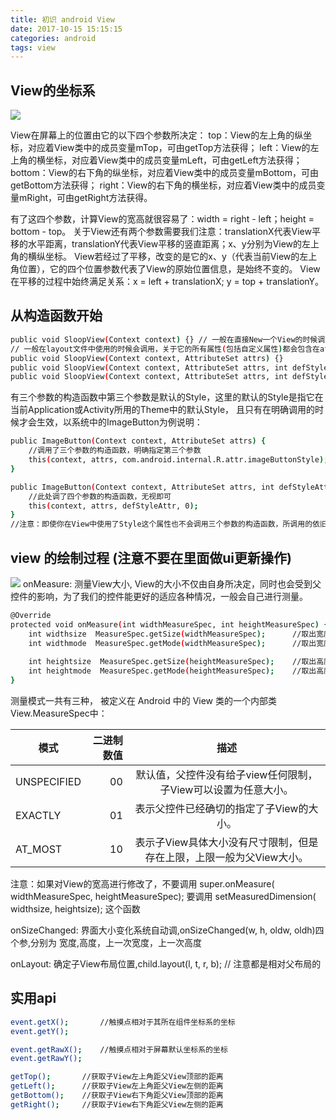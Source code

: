 ```yaml
---
title: 初识 android View
date: 2017-10-15 15:15:15
categories: android
tags: view
---
```


## View的坐标系
![](http://img2.ph.126.net/xkg-KtxNMPdvkVHUtntDiA==/6631898996492790587.jpg)

View在屏幕上的位置由它的以下四个参数所决定：
top：View的左上角的纵坐标，对应着View类中的成员变量mTop，可由getTop方法获得；
left：View的左上角的横坐标，对应着View类中的成员变量mLeft，可由getLeft方法获得；
bottom：View的右下角的纵坐标，对应着View类中的成员变量mBottom，可由getBottom方法获得；
right：View的右下角的横坐标，对应着View类中的成员变量mRight，可由getRight方法获得。

有了这四个参数，计算View的宽高就很容易了：width = right - left；height = bottom - top。
关于View还有两个参数需要我们注意：translationX代表View平移的水平距离，translationY代表View平移的竖直距离；x、y分别为View的左上角的横纵坐标。
View若经过了平移，改变的是它的x、y（代表当前View的左上角位置），它的四个位置参数代表了View的原始位置信息，是始终不变的。
View在平移的过程中始终满足关系：x = left + translationX; y = top + translationY。

<!-- more -->
## 从构造函数开始
``` bash
public void SloopView(Context context) {} // 一般在直接New一个View的时候调用。
// 一般在layout文件中使用的时候会调用，关于它的所有属性(包括自定义属性)都会包含在attrs中传递进来。
public void SloopView(Context context, AttributeSet attrs) {} 
public void SloopView(Context context, AttributeSet attrs, int defStyleAttr) {}
public void SloopView(Context context, AttributeSet attrs, int defStyleAttr, int defStyleRes) {} // 有四个参数的构造函数在API21的时候才添加上
```
有三个参数的构造函数中第三个参数是默认的Style，这里的默认的Style是指它在当前Application或Activity所用的Theme中的默认Style，
且只有在明确调用的时候才会生效，以系统中的ImageButton为例说明：
``` bash
public ImageButton(Context context, AttributeSet attrs) {
    //调用了三个参数的构造函数，明确指定第三个参数
    this(context, attrs, com.android.internal.R.attr.imageButtonStyle);
}

public ImageButton(Context context, AttributeSet attrs, int defStyleAttr) {
    //此处调了四个参数的构造函数，无视即可
    this(context, attrs, defStyleAttr, 0); 
}
//注意：即使你在View中使用了Style这个属性也不会调用三个参数的构造函数，所调用的依旧是两个参数的构造函数
```

## view 的绘制过程 (注意不要在里面做ui更新操作)
![](http://img0.ph.126.net/EMLvPoL268zzoNuT0hAfkg==/6632319009931934028.jpg)
onMeasure: 测量View大小, View的大小不仅由自身所决定，同时也会受到父控件的影响，为了我们的控件能更好的适应各种情况，一般会自己进行测量。
``` bash
@Override
protected void onMeasure(int widthMeasureSpec, int heightMeasureSpec) {
    int widthsize  MeasureSpec.getSize(widthMeasureSpec);      //取出宽度的确切数值
    int widthmode  MeasureSpec.getMode(widthMeasureSpec);      //取出宽度的测量模式
    
    int heightsize  MeasureSpec.getSize(heightMeasureSpec);    //取出高度的确切数值
    int heightmode  MeasureSpec.getMode(heightMeasureSpec);    //取出高度的测量模式
}
```
测量模式一共有三种， 被定义在 Android 中的 View 类的一个内部类View.MeasureSpec中：

|  模式			|二进制数值		|描述
| --------  | 	-----:   		| :----: |
|UNSPECIFIED	|00	|			默认值，父控件没有给子view任何限制，子View可以设置为任意大小。
|EXACTLY		|01	|			表示父控件已经确切的指定了子View的大小。
|AT_MOST		|10	|			表示子View具体大小没有尺寸限制，但是存在上限，上限一般为父View大小。

注意：如果对View的宽高进行修改了，不要调用 super.onMeasure( widthMeasureSpec, heightMeasureSpec); 要调用 setMeasuredDimension( widthsize, heightsize); 这个函数

onSizeChanged: 界面大小变化系统自动调,onSizeChanged(w, h, oldw, oldh)四个参,分别为 宽度,高度，上一次宽度，上一次高度

onLayout: 确定子View布局位置,child.layout(l, t, r, b); // 注意都是相对父布局的

## 实用api
``` bash
event.getX();       //触摸点相对于其所在组件坐标系的坐标
event.getY();

event.getRawX();    //触摸点相对于屏幕默认坐标系的坐标
event.getRawY();

getTop();       //获取子View左上角距父View顶部的距离
getLeft();      //获取子View左上角距父View左侧的距离
getBottom();    //获取子View右下角距父View顶部的距离
getRight();     //获取子View右下角距父View左侧的距离
```